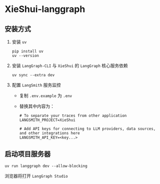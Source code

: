 # XieShui-langgraph

## 安装方式

1. 安装 `uv`

    ```shell
    pip install uv
    uv --version
    ```

2. 安装 `LangGraph-CLI` 与 `XieShui` 的 `LangGraph` 核心服务依赖

    ```shell
    uv sync --extra dev
    ```

3. 配置 `LangSmith` 服务监控
    - 复制 `.env.example` 为 `.env`
    - 替换其中内容为：

        ```env
        # To separate your traces from other application
        LANGSMITH_PROJECT=XieShui

        # Add API keys for connecting to LLM providers, data sources, and other integrations here
        LANGSMITH_API_KEY=<key...>
        ```

## 启动项目服务器

```shell
uv run langgraph dev --allow-blocking
```

浏览器将打开 `LangGraph Studio`
